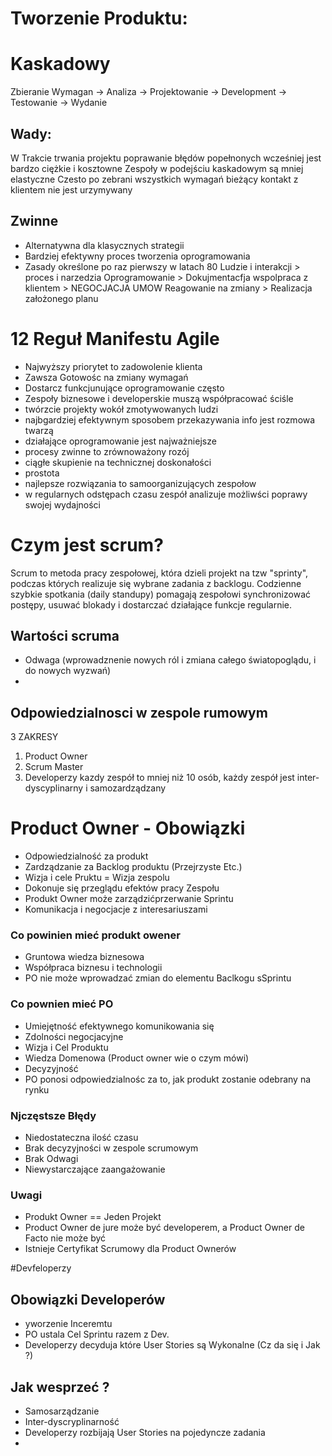 # Tworzenie Produktu:

# Kaskadowy
Zbieranie Wymagan -> Analiza -> Projektowanie -> Development -> Testowanie -> Wydanie 


## Wady:
W Trakcie trwania projektu poprawanie błędów popełnonych wcześniej jest bardzo ciężkie i kosztowne
Zespoły w podejściu kaskadowym są mniej elastyczne
Czesto po zebrani wszystkich wymagań bieżący kontakt z klientem nie jest urzymywany



## Zwinne
- Alternatywna dla klasycznych strategii
- Bardziej efektywny proces tworzenia oprogramowania
- Zasady określone po raz pierwszy w latach 80
Ludzie i interakcji > proces i narzedzia
Oprogramowanie > Dokujmentacfja
wspolpraca z klientem > NEGOCJACJA UMOW
Reagowanie na zmiany > Realizacja założonego planu


# 12 Reguł Manifestu Agile
- Najwyższy priorytet to zadowolenie klienta
- Zawsza Gotowośc na zmiany wymagań
- Dostarcz funkcjunujące oprogramowanie często
- Zespoły biznesowe i developerskie muszą współpracować ściśle
- twórzcie projekty wokół zmotywowanych ludzi
- najbgardziej efektywnym sposobem przekazywania info jest rozmowa twarzą
- działające oprogramowanie jest najważniejsze
- procesy zwinne to zrównoważony rozój
- ciągłe skupienie na technicznej doskonałości
- prostota
- najlepsze rozwiązania to samoorganizujących zespołow
- w regularnych odstępach czasu zespół analizuje możliwści poprawy swojej wydajności


# Czym jest scrum?
Scrum to metoda pracy zespołowej, która dzieli projekt na tzw "sprinty", podczas których realizuje się wybrane zadania z backlogu. Codzienne szybkie spotkania (daily standupy) pomagają zespołowi synchronizować postępy, usuwać blokady i dostarczać działające funkcje regularnie.


## Wartości scruma 
- Odwaga (wprowadznenie nowych ról i zmiana całego światopoglądu, i do nowych wyzwań)
- 


## Odpowiedzialnosci w zespole rumowym

3 ZAKRESY
1) Product Owner
2) Scrum Master
3) Developerzy
kazdy zespół to mniej niż 10 osób, każdy zespół jest inter-dyscyplinarny i samozardządzany

# Product Owner - Obowiązki
- Odpowiedzialność za produkt
- Zardządzanie za Backlog produktu (Przejrzyste Etc.)
- Wizja i cele Pruktu = Wizja zespolu
- Dokonuje się przeglądu efektów pracy Zespołu
- Produkt Owner może zarządzićprzerwanie Sprintu
- Komunikacja i negocjacje z interesariuszami


### Co powinien mieć produkt owener
- Gruntowa wiedza biznesowa
- Współpraca biznesu i technologii
- PO nie może wprowadzać zmian do elementu Baclkogu sSprintu

### Co pownien mieć PO 
- Umiejętność efektywnego komunikowania się
- Zdolności negocjacyjne
- Wizja i Cel Produktu
- Wiedza Domenowa (Product owner wie o czym mówi)
- Decyzyjność
- PO ponosi odpowiedzialnośc za to, jak produkt zostanie odebrany na rynku

### Njczęstsze Błędy
- Niedostateczna ilość czasu
- Brak decyzyjności w zespole scrumowym
- Brak Odwagi
- Niewystarczające zaangażowanie

### Uwagi 
- Produkt Owner == Jeden Projekt
- Product Owner de jure może być developerem, a Product Owner de Facto nie może być
- Istnieje Certyfikat Scrumowy dla Product Ownerów


#Devfeloperzy 
## Obowiązki Developerów 
- yworzenie Inceremtu
- PO ustala Cel Sprintu razem z Dev.
- Developerzy decyduja które User Stories są Wykonalne
    (Cz da się i Jak ?)

## Jak wesprzeć ? 
- Samosarządzanie
- Inter-dyscryplinarność
- Developerzy rozbijają User Stories na pojedyncze zadania
- 
